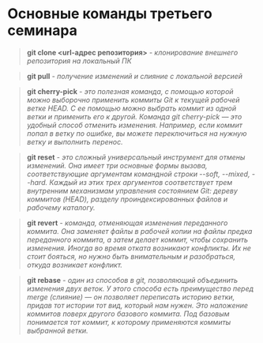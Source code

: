 # Основные команды третьего семинара

> **git clone <url-адрес репозитория>** - _клонирование внешнего репозитория на локальный ПК_

> **git pull** - _получение изменений и слияние с локальной версией_

> **git cherry-pick** - _это полезная команда, с помощью которой можно выборочно применить коммиты Git к текущей рабочей ветке HEAD. С ее помощью можно выбрать коммит из одной ветки и применить его к другой. Команда git cherry-pick — это удобный способ отменить изменения. Например, если коммит попал в ветку по ошибке, вы можете переключиться на нужную ветку и выполнить перенос._

> **git reset** - _это сложный универсальный инструмент для отмены изменений. Она имеет три основные формы вызова, соответствующие аргументам командной строки --soft, --mixed, --hard. Каждый из этих трех аргументов соответствует трем внутренним механизмам управления состоянием Git: дереву коммитов (HEAD), разделу проиндексированных файлов и рабочему каталогу._

> **git revert** - _команда, отменяющая изменения переданного коммита. Она заменяет файлы в рабочей копии на файлы предка переданного коммита, а затем делает коммит, чтобы сохранить изменения. Иногда во время отката возникают конфликты. Их не стоит бояться, но нужно быть внимательным и разобраться, откуда возникает конфликт._

> **git rebase** - _один из способов в git, позволяющий объединить изменения двух веток. У этого способа есть преимущество перед merge (слияние) — он позволяет переписать историю ветки, придав тот истории тот вид, который нам нужен. Это наложение коммитов поверх другого базового коммита. Под базовым понимается тот коммит, к которому применяются коммиты выбранной ветки._
